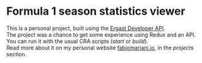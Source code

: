 # Formula 1 season statistics viewer
This is a personal project, built using the [Ergast Developer API](http://ergast.com/mrd/).  
The project was a chance to get some experience using Redux and an API.
You can run it with the usual CRA scripts (*start* or *build*).  
Read more about it on my personal website [fabiomariani.io](https://www.fabiomariani.io), in the *projects* section.